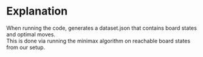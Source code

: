# Explanation
When running the code, generates a dataset.json that contains board states
and optimal moves.  
This is done via running the minimax algorithm on reachable board states
from our setup.